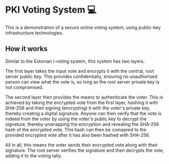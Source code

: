 # PKI Voting System 💻

This is a demonstration of a secure online voting system, using public-key infrastructure technologies.

## How it works

Similar to the Estonian i-voting system, this system has two layers. 

The first layer takes the input vote and encrypts it with the central, root server public key. This provides confidentially, ensuring no unauthorised person can view what the vote is, so long as the root server private key is not compromised. 

The second layer then provides the means to authenticate the voter. This is achieved by taking the encrypted vote from the first layer, hashing it with SHA-256 and then signing (encrypting) it with the voter's private key, thereby creating a digital signature. Anyone can then verify that the vote is indeed from the voter by using the voter's public key to decrypt the signature, thereby unwrapping the encryption and revealing the SHA-256 hash of the encrypted vote. This hash can then be comapred to the provided encrypted vote after it has also been hashed with SHA-256.

All in all, this means the voter sends their encrypted vote along with their signature. The root server verifies the signature and then decrypts the vote, adding it to the voting tally.
